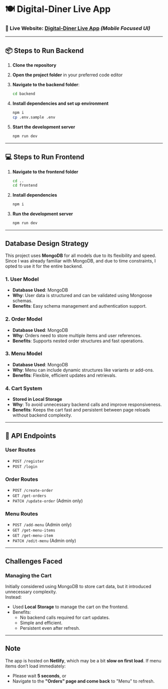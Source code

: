 # 🍽️ Digital-Diner Live App

### 🚀 Live Website: [Digital-Diner Live App](https://6811ace39d9789d0a3be79e4--rad-donut-1ff832.netlify.app/) *(Mobile Focused UI)*

---

## 📦 Steps to Run Backend

1. **Clone the repository**
2. **Open the project folder** in your preferred code editor
3. **Navigate to the backend folder**:
   ```bash
   cd backend
   ```

4. **Install dependencies and set up environment**
   ```bash
   npm i
   cp .env.sample .env
   ```



5. **Start the development server**
   ```bash
   npm run dev
   ```

---

## 💻 Steps to Run Frontend

1. **Navigate to the frontend folder**
   ```bash
   cd ..
   cd frontend
   ```

2. **Install dependencies**
   ```bash
   npm i
   ```

3. **Run the development server**
   ```bash
   npm run dev
   ```

---

##  Database Design Strategy

This project uses **MongoDB** for all models due to its flexibility and speed. Since I was already familiar with MongoDB, and due to time constraints, I opted to use it for the entire backend.

### 1. User Model
- **Database Used**: MongoDB  
- **Why**: User data is structured and can be validated using Mongoose schemas.  
- **Benefits**: Easy schema management and authentication support.

### 2. Order Model
- **Database Used**: MongoDB  
- **Why**: Orders need to store multiple items and user references.  
- **Benefits**: Supports nested order structures and fast operations.

### 3. Menu Model
- **Database Used**: MongoDB  
- **Why**: Menu can include dynamic structures like variants or add-ons.  
- **Benefits**: Flexible, efficient updates and retrievals.

### 4. Cart System
- **Stored in Local Storage**  
- **Why**: To avoid unnecessary backend calls and improve responsiveness.  
- **Benefits**: Keeps the cart fast and persistent between page reloads without backend complexity.

---

## 🔌 API Endpoints

### User Routes
- `POST /register`
- `POST /login`

### Order Routes
- `POST /create-order`
- `GET /get-orders`
- `PATCH /update-order` (Admin only)

### Menu Routes
- `POST /add-menu` (Admin only)
- `GET /get-menu-items`
- `GET /get-menu-item`
- `PATCH /edit-menu` (Admin only)

---

##  Challenges Faced

###  Managing the Cart

Initially considered using MongoDB to store cart data, but it introduced unnecessary complexity.  
Instead:

- Used **Local Storage** to manage the cart on the frontend.
- Benefits:
  - No backend calls required for cart updates.
  - Simple and efficient.
  - Persistent even after refresh.

---

##  Note

The app is hosted on **Netlify**, which may be a bit **slow on first load**. If menu items don’t load immediately:

- Please wait **5 seconds**, or  
- Navigate to the **"Orders" page and come back** to "Menu" to refresh.
